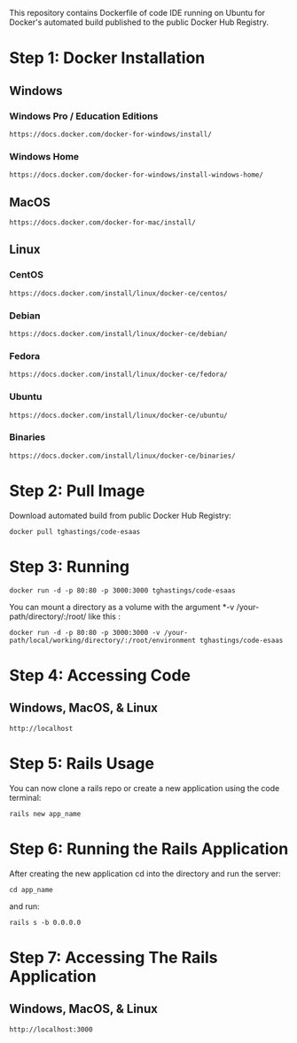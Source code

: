 This repository contains Dockerfile of code IDE running on Ubuntu for Docker's automated build published to the public Docker Hub Registry.

# Step 1: Docker Installation

## Windows

### Windows Pro / Education Editions

    https://docs.docker.com/docker-for-windows/install/

### Windows Home

    https://docs.docker.com/docker-for-windows/install-windows-home/

## MacOS

    https://docs.docker.com/docker-for-mac/install/

## Linux

### CentOS

    https://docs.docker.com/install/linux/docker-ce/centos/

### Debian

    https://docs.docker.com/install/linux/docker-ce/debian/

### Fedora

    https://docs.docker.com/install/linux/docker-ce/fedora/

### Ubuntu

    https://docs.docker.com/install/linux/docker-ce/ubuntu/

### Binaries

    https://docs.docker.com/install/linux/docker-ce/binaries/

# Step 2: Pull Image

Download automated build from public Docker Hub Registry:

    docker pull tghastings/code-esaas

# Step 3: Running

    docker run -d -p 80:80 -p 3000:3000 tghastings/code-esaas

You can mount a directory as a volume with the argument \*-v /your-path/directory/:/root/ like this :

    docker run -d -p 80:80 -p 3000:3000 -v /your-path/local/working/directory/:/root/environment tghastings/code-esaas

# Step 4: Accessing Code

## Windows, MacOS, & Linux

    http://localhost


# Step 5: Rails Usage

You can now clone a rails repo or create a new application using the code terminal:

    rails new app_name

# Step 6: Running the Rails Application

After creating the new application cd into the directory and run the server:

    cd app_name

and run:

    rails s -b 0.0.0.0

# Step 7: Accessing The Rails Application

## Windows, MacOS, & Linux

    http://localhost:3000
